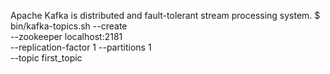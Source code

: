Apache Kafka is distributed and fault-tolerant stream processing system.
$ bin/kafka-topics.sh --create \
  --zookeeper localhost:2181 \
  --replication-factor 1 --partitions 1 \
  --topic first_topic
